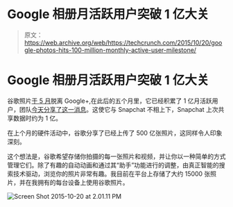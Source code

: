 # Google 相册月活跃用户突破 1 亿大关

> 原文：<https://web.archive.org/web/https://techcrunch.com/2015/10/20/google-photos-hits-100-million-monthly-active-user-milestone/>

# Google 相册月活跃用户突破 1 亿大关

谷歌照片[于 5 月](https://web.archive.org/web/20230316161131/https://techcrunch.com/2015/05/28/google-photos-breaks-free-of-google-now-offers-free-unlimited-storage/)脱离 Google+,在此后的五个月里，它已经积累了 1 亿月活跃用户，团队[今天分享了这一消息](https://web.archive.org/web/20230316161131/https://googleblog.blogspot.com/2015/10/11-things-to-know-about-google-photos.html)。这使它与 Snapchat 不相上下，Snapchat 上次共享数据时约为 1 亿。

在上个月的硬件活动中，谷歌分享了已经上传了 500 亿张照片，这同样令人印象深刻。

这个想法是，谷歌希望存储你拍摄的每一张照片和视频，并让你以一种简单的方式管理它们。除了有趣的自动动画和通过其“助手”功能进行的调整，由真正智能的搜索技术驱动，浏览你的照片非常有趣。我目前在平台上存储了大约 15000 张照片，并在我拥有的每台设备上使用谷歌照片。

![Screen Shot 2015-10-20 at 2.01.11 PM](img/21dd30e83089b21ca7451874a34ddaac.png)
